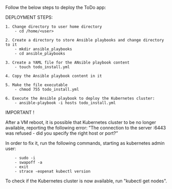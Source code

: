 Follow the below steps to deploy the ToDo app:

DEPLOYMENT STEPS:

    1. Change directory to user home directory
        - cd /home/<user>
 
    2. Create a directory to store Ansible playbooks and change directory to it
        - mkdir ansible_playbooks
        - cd ansible_playbooks
 
    3. Create a YAML file for the ANsible playbook content
        - touch todo_install.yml
 
    4. Copy the Ansible playbook content in it
    
    5. Make the file executable
        - chmod 755 todo_install.yml

    6. Execute the Ansible playbook to deploy the Kubernetes cluster:
        - ansible-playbook -i hosts todo_install.yml
  

IMPORTANT !

After a VM reboot, it is possible that Kubernetes cluster to be no longer available, reporting the following error: ”The connection to the server :6443 was refused - did you specify the right host or port?”

In order to fix it, run the following commands, starting as kubernetes admin user:

        - sudo -i
        - swapoff -a
        - exit
        - strace -eopenat kubectl version
   
To check if the Kubernetes cluster is now available, run "kubectl get nodes".
